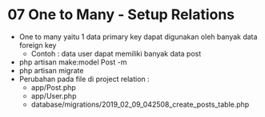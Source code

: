 # 07 One to Many - Setup Relations

- One to many yaitu 1 data primary key dapat digunakan oleh banyak data foreign key
  - Contoh : data user dapat memiliki banyak data post
- php artisan make:model Post -m
- php artisan migrate
- Perubahan pada file di project relation :
  - app/Post.php
  - app/User.php
  - database/migrations/2019_02_09_042508_create_posts_table.php